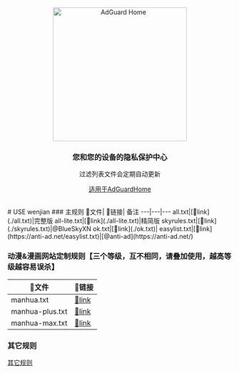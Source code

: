 &nbsp;
<p align="center">
  <img src="https://cdn.adguard.com/public/Adguard/Common/adguard_home.svg" width="300px" alt="AdGuard Home" />
</p>
<h3 align="center">您和您的设备的隐私保护中心</h3>
<p align="center">
  过滤列表文件会定期自动更新
</p>

<p align="center">
    <a href="https://github.com/AdguardTeam/AdGuardHome">适用于AdGuardHome</a> 
</p>

<br />
# USE
wenjian
### 主规则
🚀文件|	🔗链接|	备注
---|---|---
all.txt|[🔗link](./all.txt)|完整版
all-lite.txt|[🔗link](./all-lite.txt)|精简版
skyrules.txt|[🔗link](./skyrules.txt)|@BlueSkyXN
ok.txt|[🔗link](./ok.txt)|
easylist.txt|[🔗link](https://anti-ad.net/easylist.txt)|[@anti-ad](https://anti-ad.net/)

### 动漫&漫画网站定制规则【三个等级，互不相同，请叠加使用，越高等级越容易误杀】
🚀文件|	🔗链接
---|---
manhua.txt|[🔗link](./manhua.txt)
manhua-plus.txt|[🔗link](./manhua-plus.txt)
manhua-max.txt|[🔗link](./manhua-max.txt)

### 其它规则

[其它规则](./other-multi.md)



